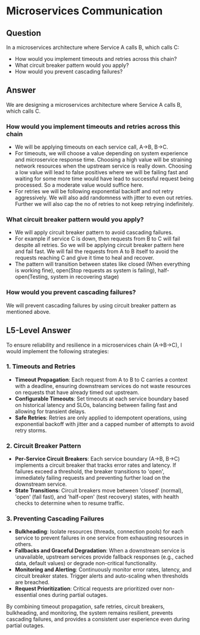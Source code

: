 # Microservices Communication

## Question

In a microservices architecture where Service A calls B, which calls C:

- How would you implement timeouts and retries across this chain?
- What circuit breaker pattern would you apply?
- How would you prevent cascading failures?

## Answer

We are designing a microservices architecture where Service A calls B, which calls C.

### How would you implement timeouts and retries across this chain

- We will be applying timeouts on each service call, A->B, B->C.
- For timeouts, we will choose a value depending on system experience and microservice response time. Choosing a high value will be straining network resources when the upstream service is really down. Choosing a low value will lead to false positives where we will be failing fast and waiting for some more time would have lead to successful request being processed. So a moderate value would suffice here.
- For retries we will be following exponential backoff and not retry aggressively. We will also add randomness with jitter to even out retries. Further we will also cap the no of retries to not keep retrying indefinitely.

### What circuit breaker pattern would you apply?

- We will apply circuit breaker pattern to avoid cascading failures. 
- For example if service C is down, then requests from B to C will fail despite all retries. So we will be applying circuit breaker pattern here and fail fast. We will fail the requests from A to B itself to avoid the requests reaching C and give it time to heal and recover.
- The pattern will transition between states like closed (When everything is working fine), open(Stop requests as system is failing), half-open(Testing, system in recovering stage)

### How would you prevent cascading failures?

We will prevent cascading failures by using circuit breaker pattern as mentioned above.

## L5-Level Answer

To ensure reliability and resilience in a microservices chain (A→B→C), I would implement the following strategies:

### 1. Timeouts and Retries

- **Timeout Propagation**: Each request from A to B to C carries a context with a deadline, ensuring downstream services do not waste resources on requests that have already timed out upstream.
- **Configurable Timeouts**: Set timeouts at each service boundary based on historical latency and SLOs, balancing between failing fast and allowing for transient delays.
- **Safe Retries**: Retries are only applied to idempotent operations, using exponential backoff with jitter and a capped number of attempts to avoid retry storms.

### 2. Circuit Breaker Pattern

- **Per-Service Circuit Breakers**: Each service boundary (A→B, B→C) implements a circuit breaker that tracks error rates and latency. If failures exceed a threshold, the breaker transitions to 'open', immediately failing requests and preventing further load on the downstream service.
- **State Transitions**: Circuit breakers move between 'closed' (normal), 'open' (fail fast), and 'half-open' (test recovery) states, with health checks to determine when to resume traffic.

### 3. Preventing Cascading Failures

- **Bulkheading**: Isolate resources (threads, connection pools) for each service to prevent failures in one service from exhausting resources in others.
- **Fallbacks and Graceful Degradation**: When a downstream service is unavailable, upstream services provide fallback responses (e.g., cached data, default values) or degrade non-critical functionality.
- **Monitoring and Alerting**: Continuously monitor error rates, latency, and circuit breaker states. Trigger alerts and auto-scaling when thresholds are breached.
- **Request Prioritization**: Critical requests are prioritized over non-essential ones during partial outages.

By combining timeout propagation, safe retries, circuit breakers, bulkheading, and monitoring, the system remains resilient, prevents cascading failures, and provides a consistent user experience even during partial outages.